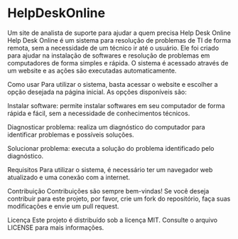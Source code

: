 # HelpDeskOnline
Um site de analista de suporte para ajudar a quem precisa
Help Desk Online
Help Desk Online é um sistema para resolução de problemas de TI de forma remota, sem a necessidade de um técnico ir até o usuário. Ele foi criado para ajudar na instalação de softwares e resolução de problemas em computadores de forma simples e rápida. O sistema é acessado através de um website e as ações são executadas automaticamente.

Como usar
Para utilizar o sistema, basta acessar o website e escolher a opção desejada na página inicial. As opções disponíveis são:

Instalar software: permite instalar softwares em seu computador de forma rápida e fácil, sem a necessidade de conhecimentos técnicos.

Diagnosticar problema: realiza um diagnóstico do computador para identificar problemas e possíveis soluções.

Solucionar problema: executa a solução do problema identificado pelo diagnóstico.

Requisitos
Para utilizar o sistema, é necessário ter um navegador web atualizado e uma conexão com a internet.

Contribuição
Contribuições são sempre bem-vindas! Se você deseja contribuir para este projeto, por favor, crie um fork do repositório, faça suas modificações e envie um pull request.

Licença
Este projeto é distribuído sob a licença MIT. Consulte o arquivo LICENSE para mais informações.
